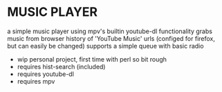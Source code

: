 # MUSIC PLAYER

a simple music player using mpv's builtin youtube-dl functionality
grabs music from browser history of 'YouTube Music' urls (configed for firefox, but can easily be changed)
supports a simple queue with basic radio


- wip personal project, first time with perl so bit rough
- requires hist-search (included) 
- requires youtube-dl
- requires mpv

